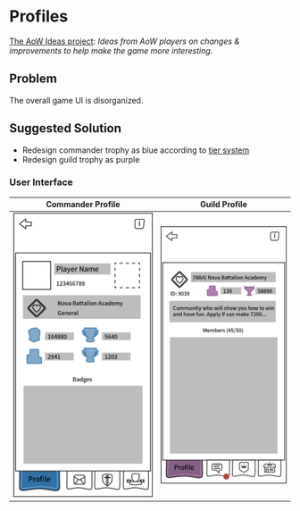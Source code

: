 # Profiles

[The AoW Ideas project](https://github.com/nefarious-kitsune/aow.ideas):
*Ideas from AoW players on changes & improvements to help make the game more interesting.*

## Problem

The overall game UI is disorganized.

## Suggested Solution

* Redesign commander trophy as blue according to [tier system](tiers)
* Redesign guild trophy as purple

### User Interface

| Commander Profile | Guild Profile |
| ----------------- | ------------- |
|![Example](../images/ui-command-center-profile.png)|![Example](../images/ui-guild-profile.png)|


